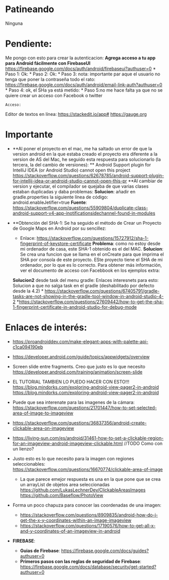 # Patineando
Ninguna
# Pendiente:
   Me pongo con esto para crear la autenticacion:
    **Agrega acceso a tu app para Android fácilmente con FirebaseUI** https://firebase.google.com/docs/auth/android/firebaseui?authuser=0
        * Paso 1: Ok:
        * Paso 2: Ok:
        * Paso 3: nota: importante par aque el usuario no tenga que poner la contraseña todo el rato:
                    https://firebase.google.com/docs/auth/android/email-link-auth?authuser=0
        * Paso 4: ok, el SHa ya está metido:
        * Paso 5:no me hace falta ya que no se quiere crear un acceso con Facebook o twitter
        
    Acceso: 
Editor de textos en línea: https://stackedit.io/app#
                           https://gauge.org
                           
# Importante
* **Al poner el proyecto en el mac, me ha saltado un error de que la version android en la que estaba creado el proyecto era diferente a 
        la version de AS del Mac, he seguido esta respuesta para solucionarlo (la tercera, la del cambio de versiones): 
        ** Android Support plugin for IntelliJ IDEA (or Android Studio) cannot open this project
        https://stackoverflow.com/questions/62678785/android-support-plugin-for-intellij-idea-or-android-studio-cannot-open-this-pr
    **Al cambiar de version y ejecutar, el compilador se quejaba de que varias clases estaban duplicadas y daba problemas:
        **Solucion**: añadir en gradle.properties la siguiente línea de código: android.enableJetifier=true
        **Fuente**: https://stackoverflow.com/questions/55909804/duplicate-class-android-support-v4-app-inotificationsidechannel-found-in-modules
* **Obtención del SHA-1: Se ha seguido el método de Crear un Proyecto de Google Maps en Android por su sencillez:
    * Enlace: https://stackoverflow.com/questions/15727912/sha-1-fingerprint-of-keystore-certificate 
    **Problema**: como no estoy desde mi ordenador de casa, este SHA-1 obtenido es el del MAC. 
    **Solucion**: Se crea una funcion que se llama en el onCreate para que imprima el SHA por consola de este proyecto. ESte proyecto tiene el SHA de mi ordenador, por lo que es lo correcto.
                    Para obtener más información, ver el documento de acceso con Facebbook en los ejemplos extra:
                    
     **Solucion2** desde task del menu gradle:
         Enlaces interesnets para esto:
         Solucion a que no salga task en el gradle (deshabilitado por defecto desde la 4.2)
            * https://stackoverflow.com/questions/67405791/gradle-tasks-are-not-showing-in-the-gradle-tool-window-in-android-studio-4-2
            *https://stackoverflow.com/questions/27609442/how-to-get-the-sha-1-fingerprint-certificate-in-android-studio-for-debug-mode
            
            
# Enlaces de interés:

* https://proandroiddev.com/make-elegant-apps-with-palette-api-c1ca094190eb  
* https://developer.android.com/guide/topics/appwidgets/overview  
  
* Screen slide entre fragments. Creo que justo es lo que necesito  
https://developer.android.com/training/animation/screen-slide  
* EL TUTORIAL TAMBIEN LO PUEDO HACER CON ESTO!!!  
https://blog.mindorks.com/exploring-android-view-pager2-in-android  
https://blog.mindorks.com/exploring-android-view-pager2-in-android  
  
  
* Puede que sea interenate para las imagenes de la cámara:  
 https://stackoverflow.com/questions/21701447/how-to-set-selected-area-of-image-to-imageview  
  
* https://stackoverflow.com/questions/36837356/android-create-clickable-area-on-imageview  
  
* https://living-sun.com/es/android/31461-how-to-set-a-clickable-region-for-an-imageview-android-imageview-clickable.html //TODO Como con un lienzo?  
  
* Justo esto es lo que necesito para la imagen con regiones seleccionables:  
https://stackoverflow.com/questions/16670774/clickable-area-of-image  
	* La que parece emejor respuesta es una en la que pone que se crea un arrayList de objetos area seleccionadas  
https://github.com/LukasLechnerDev/ClickableAreasImages  
https://github.com/Baseflow/PhotoView  
  
* Forma un poco chapuza para conocer las coordenadas de una imagen:  
	* https://stackoverflow.com/questions/8909835/android-how-do-i-get-the-x-y-coordinates-within-an-image-imageview  
	* https://stackoverflow.com/questions/17190576/how-to-get-all-x-and-y-coordinates-of-an-imageview-in-android         
	
	
	
* **FIREBASE**:
    * **Guias de Firebase**: https://firebase.google.com/docs/guides?authuser=0 
    * **Primeros pasos con las reglas de seguridad de Firebase**: https://firebase.google.com/docs/database/security/get-started?authuser=0 
    
    
    